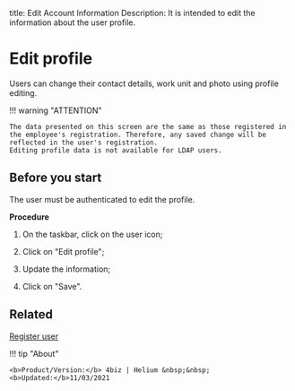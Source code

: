 title: Edit Account Information
Description: It is intended to edit the information about the user profile.

# Edit profile

Users can change their contact details, work unit and photo using profile editing.

!!! warning "ATTENTION"

    The data presented on this screen are the same as those registered in the employee's registration. Therefore, any saved change will be reflected in the user's registration.
    Editing profile data is not available for LDAP users.



## Before you start

The user must be authenticated to edit the profile.

**Procedure**

1. On the taskbar, click on the user icon;

2. Click on "Edit profile";

3. Update the information;

4. Click on "Save".


Related
-------

[Register user](/en-us/4biz-helium/initial-settings/access-settings/user/users.html)


!!! tip "About"

    <b>Product/Version:</b> 4biz | Helium &nbsp;&nbsp;
    <b>Updated:</b>11/03/2021

